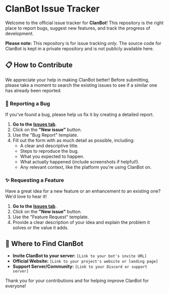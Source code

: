 # ClanBot Issue Tracker

Welcome to the official issue tracker for **ClanBot**! This repository is the right place to report bugs, suggest new features, and track the progress of development.

**Please note:** This repository is for issue tracking *only*. The source code for ClanBot is kept in a private repository and is not publicly available here.

## 📋 How to Contribute

We appreciate your help in making ClanBot better! Before submitting, please take a moment to search the existing issues to see if a similar one has already been reported.

### 🐛 Reporting a Bug

If you've found a bug, please help us fix it by creating a detailed report.

1. **Go to the [Issues tab](https://github.com/branjos/clanbot-tracking/issues)**.
2. Click on the **"New issue"** button.
3. Use the "Bug Report" template.
4. Fill out the form with as much detail as possible, including:
   * A clear and descriptive title.
   * Steps to reproduce the bug.
   * What you expected to happen.
   * What actually happened (include screenshots if helpful!).
   * Any relevant context, like the platform you're using ClanBot on.

### ✨ Requesting a Feature

Have a great idea for a new feature or an enhancement to an existing one? We'd love to hear it!

1. **Go to the [Issues tab](https://github.com/branjos/clanbot-tracking/issues)**.
2. Click on the **"New issue"** button.
3. Use the "Feature Request" template.
4. Provide a clear description of your idea and explain the problem it solves or the value it adds.

## 🤖 Where to Find ClanBot

* **Invite ClanBot to your server:** `[Link to your bot's invite URL]`
* **Official Website:** `[Link to your project's website or landing page]`
* **Support Server/Community:** `[Link to your Discord or support server]`

Thank you for your contributions and for helping improve ClanBot for everyone!
